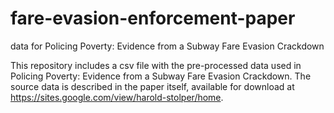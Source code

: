 # fare-evasion-enforcement-paper
data for Policing Poverty: Evidence from a Subway Fare Evasion Crackdown

This repository includes a csv file with the pre-processed data used in Policing Poverty: Evidence from a Subway Fare Evasion Crackdown. The source data is described in the paper itself, available for download at https://sites.google.com/view/harold-stolper/home.
